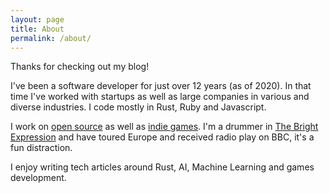 ```yaml
---
layout: page
title: About
permalink: /about/
---
```


Thanks for checking out my blog!

I've been a software developer for just over 12 years (as of 2020).
In that time I've worked with startups as well as large companies in
various and diverse industries. I code mostly in Rust, Ruby and
Javascript.

I work on [open source](https://github.com/patchfx) as well as
[indie games](https://soltrader.net). I'm a drummer in
[The Bright Expression](https://open.spotify.com/artist/5bWmvAR4w5M4e9zMYcQmdO)
and have toured Europe and received radio play on BBC, it's a
fun distraction.

I enjoy writing tech articles around Rust, AI, Machine Learning
and games development.

